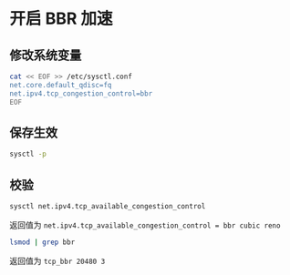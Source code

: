 # 开启 BBR 加速

## 修改系统变量

```bash
cat << EOF >> /etc/sysctl.conf
net.core.default_qdisc=fq
net.ipv4.tcp_congestion_control=bbr
EOF
```

## 保存生效

```bash
sysctl -p
```

## 校验

```bash
sysctl net.ipv4.tcp_available_congestion_control
```

返回值为 `net.ipv4.tcp_available_congestion_control = bbr cubic reno`

```bash
lsmod | grep bbr
```

返回值为 `tcp_bbr 20480 3`
